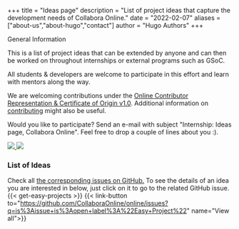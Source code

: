 +++
title = "Ideas page"
description = "List of project ideas that capture the development needs of Collabora Online."
date = "2022-02-07"
aliases = ["about-us","about-hugo","contact"]
author = "Hugo Authors"
+++
<div class="card" id="general-information">
  <div class="card-body">
    <p class="badge badge-pill badge-primary bg-dark">General Information</p>
    <p>
      This is a list of project ideas that can be extended by anyone and can then be worked on throughout internships or external programs such as GSoC.
    </p>
    <p>
      All students & developers are welcome to participate in this effort and learn with mentors along the way.
    </p>
    <p>
      We are welcoming contributions under the <a href="https://github.com/CollaboraOnline/online/blob/master/README.CONTRIBUTING.md">Online Contributor Representation & Certificate of Origin v1.0</a>. Additional information on <a href="https://github.com/CollaboraOnline/online/blob/master/CONTRIBUTING.md">contributing</a> might also be useful.
    </p>
    <p>
      Would you like to participate? Send an e-mail with subject "Internship: Ideas page, Collabora Online". Feel free to drop a couple of lines about you :).
    </p>
  </div>
</div>

<a id="gsoc-img1" class="gsoc-img d-none d-xl-block" href="https://github.com/CollaboraOnline/online/issues/4219">
  <img src="https://user-images.githubusercontent.com/65948705/154491588-200cff6c-139f-4ab4-950a-cc8ce1be6436.png" />
</a>
<a id="gsoc-img2" class="gsoc-img d-none d-xl-block" href="https://github.com/CollaboraOnline/online/issues/4218">
  <img src="https://user-images.githubusercontent.com/65948705/154537767-122b3ae1-c349-47de-b6e8-4c4407465385.png" />
</a>

<br>

### List of Ideas

Check all [the corresponding issues on GitHub.](https://github.com/CollaboraOnline/online/issues?q=is%3Aissue+is%3Aopen+label%3A%22Easy+Project%22) To see the details of an idea you are interested in below, just click on it to go to the related GitHub issue.
{{< get-easy-projects >}}
{{< link-button to="https://github.com/CollaboraOnline/online/issues?q=is%3Aissue+is%3Aopen+label%3A%22Easy+Project%22" name="View all">}}

